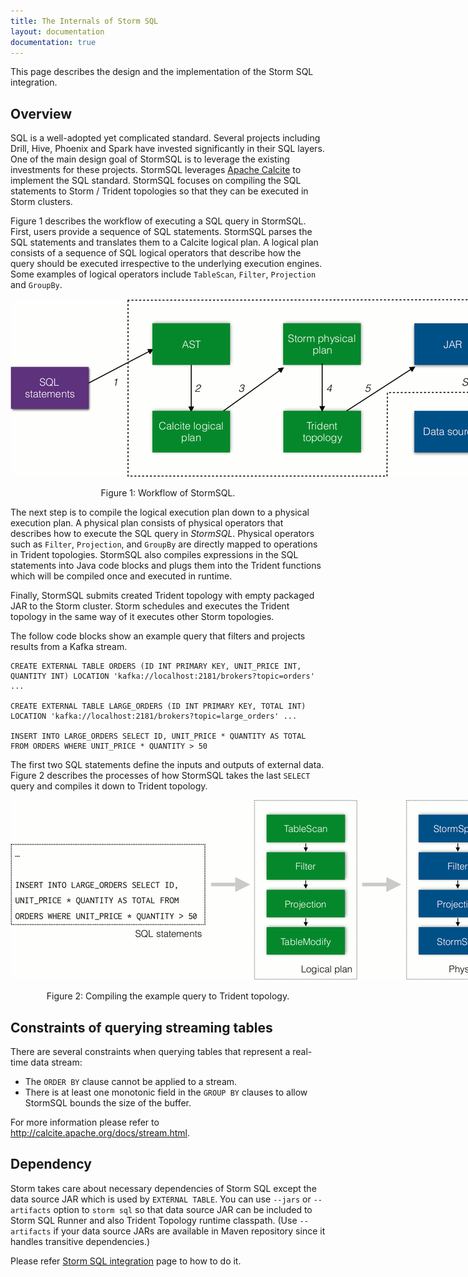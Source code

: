 ```yaml
---
title: The Internals of Storm SQL
layout: documentation
documentation: true
---
```


This page describes the design and the implementation of the Storm SQL integration.

## Overview

SQL is a well-adopted yet complicated standard. Several projects including Drill, Hive, Phoenix and Spark have invested significantly in their SQL layers. One of the main design goal of StormSQL is to leverage the existing investments for these projects. StormSQL leverages [Apache Calcite](///calcite.apache.org) to implement the SQL standard. StormSQL focuses on compiling the SQL statements to Storm / Trident topologies so that they can be executed in Storm clusters.

Figure 1 describes the workflow of executing a SQL query in StormSQL. First, users provide a sequence of SQL statements. StormSQL parses the SQL statements and translates them to a Calcite logical plan. A logical plan consists of a sequence of SQL logical operators that describe how the query should be executed irrespective to the underlying execution engines. Some examples of logical operators include `TableScan`, `Filter`, `Projection` and `GroupBy`.

<div align="center">
<img title="Workflow of StormSQL" src="images/storm-sql-internal-workflow.png" style="max-width: 80rem"/>

<p>Figure 1: Workflow of StormSQL.</p>
</div>

The next step is to compile the logical execution plan down to a physical execution plan. A physical plan consists of physical operators that describes how to execute the SQL query in *StormSQL*. Physical operators such as `Filter`, `Projection`, and `GroupBy` are directly mapped to operations in Trident topologies. StormSQL also compiles expressions in the SQL statements into Java code blocks and plugs them into the Trident functions which will be compiled once and executed in runtime.

Finally, StormSQL submits created Trident topology with empty packaged JAR to the Storm cluster. Storm schedules and executes the Trident topology in the same way of it executes other Storm topologies.

The follow code blocks show an example query that filters and projects results from a Kafka stream.

```
CREATE EXTERNAL TABLE ORDERS (ID INT PRIMARY KEY, UNIT_PRICE INT, QUANTITY INT) LOCATION 'kafka://localhost:2181/brokers?topic=orders' ...

CREATE EXTERNAL TABLE LARGE_ORDERS (ID INT PRIMARY KEY, TOTAL INT) LOCATION 'kafka://localhost:2181/brokers?topic=large_orders' ...

INSERT INTO LARGE_ORDERS SELECT ID, UNIT_PRICE * QUANTITY AS TOTAL FROM ORDERS WHERE UNIT_PRICE * QUANTITY > 50
```

The first two SQL statements define the inputs and outputs of external data. Figure 2 describes the processes of how StormSQL takes the last `SELECT` query and compiles it down to Trident topology.

<div align="center">
<img title="Compiling the example query to Trident topology" src="images/storm-sql-internal-example.png" style="max-width: 80rem"/>

<p>Figure 2: Compiling the example query to Trident topology.</p>
</div>


## Constraints of querying streaming tables

There are several constraints when querying tables that represent a real-time data stream:

* The `ORDER BY` clause cannot be applied to a stream.
* There is at least one monotonic field in the `GROUP BY` clauses to allow StormSQL bounds the size of the buffer.

For more information please refer to http://calcite.apache.org/docs/stream.html.

## Dependency

Storm takes care about necessary dependencies of Storm SQL except the data source JAR which is used by `EXTERNAL TABLE`. 
You can use `--jars` or `--artifacts` option to `storm sql` so that data source JAR can be included to Storm SQL Runner and also Trident Topology runtime classpath.
(Use `--artifacts` if your data source JARs are available in Maven repository since it handles transitive dependencies.)

Please refer [Storm SQL integration](storm-sql.html) page to how to do it.